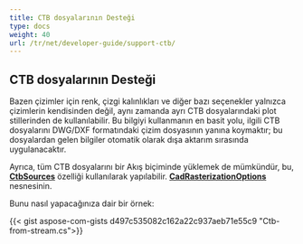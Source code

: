 ```yaml
---
title: CTB dosyalarının Desteği
type: docs
weight: 40
url: /tr/net/developer-guide/support-ctb/
---
```


## **CTB dosyalarının Desteği**

Bazen çizimler için renk, çizgi kalınlıkları ve diğer bazı seçenekler yalnızca çizimlerin kendisinden değil, aynı zamanda ayrı CTB dosyalarındaki plot stillerinden de kullanılabilir. 
Bu bilgiyi kullanmanın en basit yolu, ilgili CTB dosyalarını DWG/DXF formatındaki çizim dosyasının yanına koymaktır; bu dosyalardan gelen bilgiler otomatik olarak 
dışa aktarım sırasında uygulanacaktır.

Ayrıca, tüm CTB dosyalarını bir Akış biçiminde yüklemek de mümkündür, bu, 
[**CtbSources**](https://reference.aspose.com/cad/net/aspose.cad.imageoptions/cadrasterizationoptions/ctbsources/) özelliği kullanılarak yapılabilir.
[**CadRasterizationOptions**](https://reference.aspose.com/cad/net/aspose.cad.imageoptions/cadrasterizationoptions/) nesnesinin.

Bunu nasıl yapacağınıza dair bir örnek:
 
{{< gist aspose-com-gists d497c535082c162a22c937aeb71e55c9 "Ctb-from-stream.cs">}}
